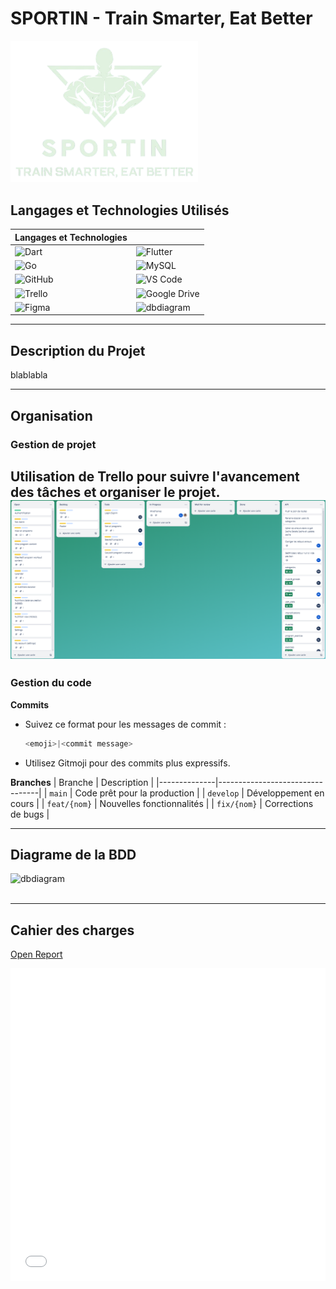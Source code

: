 # SPORTIN - Train Smarter, Eat Better
<img src="assets/logo-vert-nobg.png" alt="" width="300">

## Langages et Technologies Utilisés  
| Langages et Technologies |  |
|------------|-------|
| ![Dart](https://img.shields.io/badge/Dart-0175C2?logo=dart&logoColor=white) | ![Flutter](https://img.shields.io/badge/Flutter-02569B?logo=flutter&logoColor=white) |
| ![Go](https://img.shields.io/badge/Go-00ADD8?logo=go&logoColor=white) | ![MySQL](https://img.shields.io/badge/MySQL-4479A1?logo=mysql&logoColor=white) |
| ![GitHub](https://img.shields.io/badge/GitHub-181717?logo=github&logoColor=white) | ![VS Code](https://img.shields.io/badge/VS_Code-007ACC?logo=visual-studio-code&logoColor=white) |
| ![Trello](https://img.shields.io/badge/Trello-0052CC?logo=trello&logoColor=white) | ![Google Drive](https://img.shields.io/badge/Google_Drive-4285F4?logo=google-drive&logoColor=white) |
| ![Figma](https://img.shields.io/badge/Figma-Design-orange?logo=figma) | ![dbdiagram](https://img.shields.io/badge/dbdiagram.io-0078D4?logo=databricks&logoColor=white)  |

---

## Description du Projet  
blablabla

---

## Organisation  

### Gestion de projet  
Utilisation de **Trello** pour suivre l'avancement des tâches et organiser le projet.  
  ![Trello Screenshot](assets/trello.png)  
---
### Gestion du code  
**Commits**  
- Suivez ce format pour les messages de commit :  
  ```bash
  <emoji>|<commit message>
    ```
- Utilisez Gitmoji pour des commits plus expressifs.
  
**Branches**
| Branche       | Description                     |
|--------------|---------------------------------|
| `main`       | Code prêt pour la production    |
| `develop`    | Développement en cours          |
| `feat/{nom}` | Nouvelles fonctionnalités       |
| `fix/{nom}`  | Corrections de bugs            |

---

## Diagrame de la BDD
![dbdiagram](https://img.shields.io/badge/dbdiagram.io-0078D4?logo=databricks&logoColor=white)  
<img src="assets/diagramme.png" alt="" width="700">

---

## Cahier des charges  

[Open Report](assets/sportin_cahier_des_charges.pdf)  
<iframe src="assets/sportin_cahier_des_charges.pdf" width="100%" height="500" frameborder="0" />

---

##  Charte Graphique  
**Charte graphique** complète de **Sportin**  
<img src="assets/charte-grahique.png" alt="" width="700">
- insert img
---

## Maquettage & Prototypage  
**Lien vers la maquette Figma :**  [Voir la maquette](https://www.figma.com/design/2aQ2tbswpGKv6Nj5kBrc6c/Sportin-Wireframe?node-id=102-226&t=umMUqsmLoXJFb6vB-1)  

**Vu d'ensemble** des maquettes de l'application  
<img src="assets/maquette-complete.png" alt="" width="700">  
  
**Page d'accueil** de l'application, vue sur Figma  
<img src="assets/maquette.png" alt="" height="600">

---

## Backend  
### API  
![API Screenshot](assets/api_screen.png)  

---

## Frontend  
![App Mobile](assets/app_mobile.png)  

## Accessibilité
